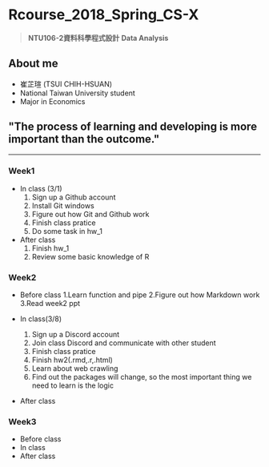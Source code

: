 # Rcourse_2018_Spring_CS-X 
> **NTU106-2資料科學程式設計**
> **Data Analysis**

## About me
* 崔芷瑄 (TSUI CHIH-HSUAN)
* National Taiwan University student
* Major in Economics

## "The process of learning and developing is more important than the outcome."
---
### Week1
* In class (3/1)
  1. Sign up a Github account
  2. Install Git windows
  3. Figure out how Git and Github work
  4. Finish class pratice
  5. Do some task in hw_1
* After class
  1. Finish hw_1
  2. Review some basic knowledge of R

### Week2
* Before class
  1.Learn function and pipe
  2.Figure out how Markdown work
  3.Read week2 ppt
  
* In class(3/8)
  1. Sign up a Discord account
  2. Join class Discord and communicate with other student
  3. Finish class pratice
  4. Finish hw2(.rmd,.r,.html)
  5. Learn about web crawling
  6. Find out the packages will change, so the most important thing we need to learn is the logic

* After class

### Week3
* Before class
* In class
* After class

